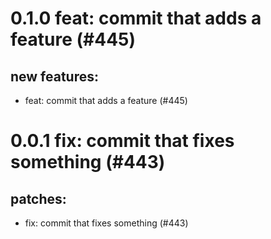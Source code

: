 # 0.1.0 feat: commit that adds a feature (#445)

## new features:
* feat: commit that adds a feature (#445)

# 0.0.1 fix: commit that fixes something (#443)

## patches:
* fix: commit that fixes something (#443)

